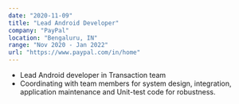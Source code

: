 ```yaml
---
date: "2020-11-09"
title: "Lead Android Developer"
company: "PayPal"
location: "Bengaluru, IN"
range: "Nov 2020 - Jan 2022"
url: "https://www.paypal.com/in/home"
---
```


- Lead Android developer in Transaction team
- Coordinating with team members for system design, integration, application maintenance and Unit-test code for robustness.
